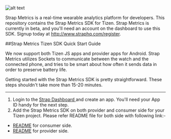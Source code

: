 ![alt text](https://s3.amazonaws.com/strap-assets/strap-metrics.png "Strap Metrics Logo")

Strap Metrics is a real-time wearable analytics platform for developers. This repository contains the Strap Metrics SDK for Tizen. Strap Metrics is currently in beta, and you'll need an account on the dashboard to use this SDK. Signup today at http://www.straphq.com/register.


##Strap Metrics Tizen SDK Quick Start Guide


We now support both Tizen JS apps and provider apps for Android. Strap Metrics utilizes Sockets to communicate between the watch and the connected phone, and tries to be smart about how often it sends data in order to preserve battery life.

Getting started with the Strap Metrics SDK is pretty straightforward. These steps shouldn't take more than 15-20 minutes.

---
1. Login to the [ Strap Dashboard ](http://www.straphq.com/login) and create an app. You'll need your App ID handy for the next step.
2. Add the Strap Metrics SDK on both provider and consumer side for your Tizen project. Please refer README file for both side with following link:-

* [README](https://bitbucket.org/RubiSaini/learnreadme/src/c0754ba830ef609a70e2ffba63f1fb5e7cd4d960/consumer/js/README.md) for consumer side.
* [README](https://bitbucket.org/RubiSaini/learnreadme/src/29bcc8f1bb0a0687982498828a4548eb0f64eccd/provider/Android/README.md) for provider side.



